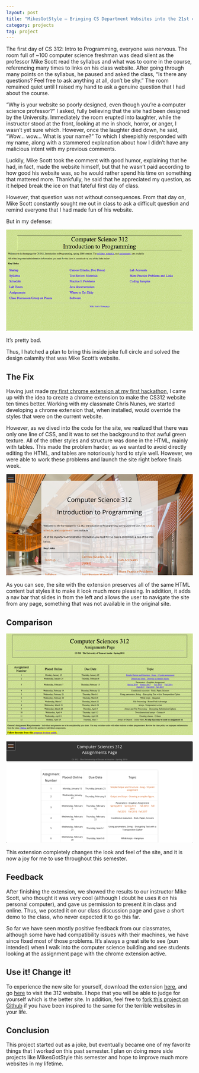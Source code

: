 ```yaml
---
layout: post
title: "MikesGotStyle — Bringing CS Department Websites into the 21st century"
category: projects
tag: project
---
```


The first day of CS 312: Intro to Programming, everyone was nervous. The room full of ~100 computer science freshman was dead silent as the professor Mike Scott read the syllabus and what was to come in the course, referencing many times to links on his class website. After going through many points on the syllabus, he paused and asked the class, “Is there any questions? Feel free to ask anything at all, don’t be shy.” The room remained quiet until I raised my hand to ask a genuine question that I had about the course.

“Why is your website so poorly designed, even though you’re a computer science professor?” I asked, fully believing that the site had been designed by the University. Immediately the room erupted into laughter, while the instructor stood at the front, looking at me in shock, horror, or anger, I wasn’t yet sure which. However, once the laughter died down, he said, “Wow… wow… What is your name?” To which I sheepishly responded with my name, along with a stammered explanation about how I didn’t have any malicious intent with my previous comments.

Luckily, Mike Scott took the comment with good humor, explaining that he had, in fact, made the website himself, but that he wasn’t paid according to how good his website was, so he would rather spend his time on something that mattered more. Thankfully, he said that he appreciated my question, as it helped break the ice on that fateful first day of class.

However, that question was not without consequences. From that day on, Mike Scott constantly sought me out in class to ask a difficult question and remind everyone that I had made fun of his website.

But in my defense:

![Old homepage](/assets/img/2018-02-04-MikesGotStyle/old.png)

It’s pretty bad.

Thus, I hatched a plan to bring this inside joke full circle and solved the design calamity that was Mike Scott’s website.

## The Fix

Having just made [my first chrome extension at my first hackathon](https://medium.com/@villarreallevi/mypage-a-chrome-extension-for-dyslexia-2e48035b913), I came up with the idea to create a chrome extension to make the CS312 website ten times better. Working with my classmate Chris Nunes, we started developing a chrome extension that, when installed, would override the styles that were on the current website.

However, as we dived into the code for the site, we realized that there was only one line of CSS, and it was to set the background to that awful green texture. All of the other styles and structure was done in the HTML, mainly with tables. This made the problem harder, as we wanted to avoid directly editing the HTML, and tables are notoriously hard to style well. However, we were able to work these problems and launch the site right before finals week.

![New homepage](/assets/img/2018-02-04-MikesGotStyle/new.png)

As you can see, the site with the extension preserves all of the same HTML content but styles it to make it look much more pleasing. In addition, it adds a nav bar that slides in from the left and allows the user to navigate the site from any page, something that was not available in the original site.

## Comparison

![Old assignments page](/assets/img/2018-02-04-MikesGotStyle/compare1.png)

![New assignments page](/assets/img/2018-02-04-MikesGotStyle/compare2.png)

This extension completely changes the look and feel of the site, and it is now a joy for me to use throughout this semester.

## Feedback

After finishing the extension, we showed the results to our instructor Mike Scott, who thought it was very cool (although I doubt he uses it on his personal computer), and gave us permission to present it in class and online. Thus, we posted it on our class discussion page and gave a short demo to the class, who never expected it to go this far.

So far we have seen mostly positive feedback from our classmates, although some have had compatibility issues with their machines, we have since fixed most of those problems. It’s always a great site to see (pun intended) when I walk into the computer science building and see students looking at the assignment page with the chrome extension active.

## Use it! Change it!

To experience the new site for yourself, download the extension [here](https://chrome.google.com/webstore/detail/mikes-got-style/bpfphblljclepkkgcemfhckcebchiled), and go [here](http://www.cs.utexas.edu/~scottm/cs312/) to visit the 312 website. I hope that you will be able to judge for yourself which is the better site. In addition, feel free to [fork this project on Github](https://github.com/leviv/Mikes-Got-Style) if you have been inspired to the same for the terrible websites in your life.

## Conclusion

This project started out as a joke, but eventually became one of my favorite things that I worked on this past semester. I plan on doing more side projects like MikesGotStyle this semester and hope to improve much more websites in my lifetime.
